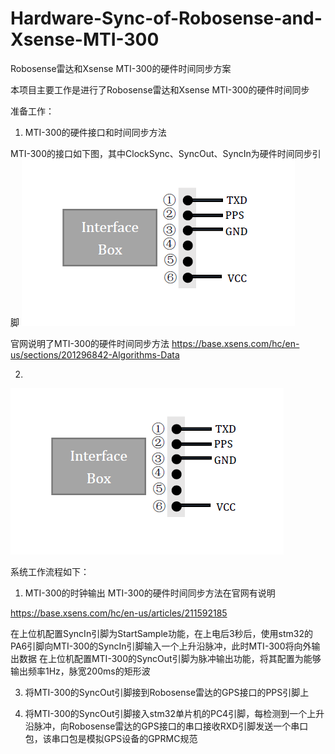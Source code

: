 # Hardware-Sync-of-Robosense-and-Xsense-MTI-300
Robosense雷达和Xsense MTI-300的硬件时间同步方案

本项目主要工作是进行了Robosense雷达和Xsense MTI-300的硬件时间同步

准备工作：
1. MTI-300的硬件接口和时间同步方法

MTI-300的接口如下图，其中ClockSync、SyncOut、SyncIn为硬件时间同步引脚
![MTI-300接口线序](https://github.com/YangTiankai/Hardware-Sync-of-Robosense-and-Xsense-MTI-300/blob/master/readmefile/LidarGPS.PNG)






官网说明了MTI-300的硬件时间同步方法
https://base.xsens.com/hc/en-us/sections/201296842-Algorithms-Data

2. 
![Robosense GPS同步接口](https://github.com/YangTiankai/Hardware-Sync-of-Robosense-and-Xsense-MTI-300/blob/master/readmefile/LidarGPS.PNG)

系统工作流程如下：
1. MTI-300的时钟输出
MTI-300的硬件时间同步方法在官网有说明

https://base.xsens.com/hc/en-us/articles/211592185

在上位机配置SyncIn引脚为StartSample功能，在上电后3秒后，使用stm32的PA6引脚向MTI-300的SyncIn引脚输入一个上升沿脉冲，此时MTI-300将向外输出数据
在上位机配置MTI-300的SyncOut引脚为脉冲输出功能，将其配置为能够输出频率1Hz，脉宽200ms的矩形波

3. 将MTI-300的SyncOut引脚接到Robosense雷达的GPS接口的PPS引脚上

4. 将MTI-300的SyncOut引脚接入stm32单片机的PC4引脚，每检测到一个上升沿脉冲，向Robosense雷达的GPS接口的串口接收RXD引脚发送一个串口包，该串口包是模拟GPS设备的GPRMC规范








